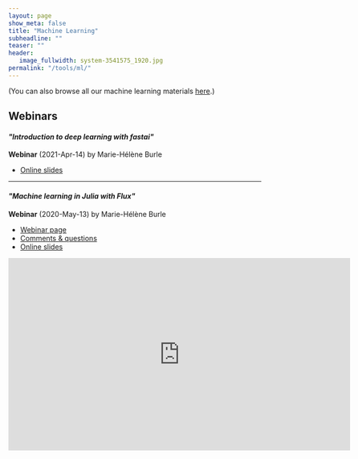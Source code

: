 ```yaml
---
layout: page
show_meta: false
title: "Machine Learning"
subheadline: ""
teaser: ""
header:
   image_fullwidth: system-3541575_1920.jpg
permalink: "/tools/ml/"
---
```


(You can also browse all our machine learning materials <a href="https://westgrid-ml.netlify.app/" target="_blank">here</a>.)

## Webinars

<a name="fastai"></a>
#### *"Introduction to deep learning with fastai"*

**Webinar** (2021-Apr-14) by Marie-Hélène Burle

* <a href="https://westgrid-ml.netlify.app/webinars/fastai" target="_blank">Online slides</a>

<!-- <div class="flex-video"> -->
<!-- </div> -->

---

#### *"Machine learning in Julia with Flux"*

**Webinar** (2020-May-13) by Marie-Hélène Burle

* <a href="https://westgrid-ml.netlify.app/webinars/flux.html" target="_blank">Webinar page</a>
* <a href="https://westgrid-ml.netlify.app/webinars/flux.html#headline-4" target="_blank">Comments & questions</a>
* <a href="https://westgrid-webinars.netlify.app/flux#" target="_blank">Online slides</a>

<div class="flex-video">
	<iframe width="681" height="383" src="https://www.youtube.com/embed/9nhVaJSuMF8" frameborder="0"
	allow="accelerometer; autoplay; encrypted-media; gyroscope; picture-in-picture"
	allowfullscreen></iframe>
</div>
